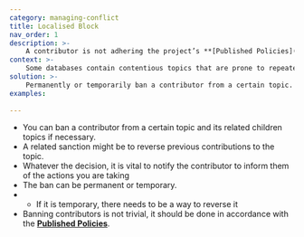 ```yaml
---
category: managing-conflict
title: Localised Block
nav_order: 1
description: >-
    A contributor is not adhering the project’s **[Published Policies](/patterns/project-governance/published-policies)**, but this is only happening when contributing to a certain topic.
context: >-
    Some databases contain contentious topics that are prone to repeated contradictory edits (an ‘edit war’), or contain localised topics of interest that lend themselves to focused attention. The contributor in question will have ignored Warning Messages to stop disruptive or improper activities.
solution: >-
    Permanently or temporarily ban a contributor from a certain topic.
examples:
    
---
```


* You can ban a contributor from a certain topic and its related children topics if necessary.
* A related sanction might be to reverse previous contributions to the topic.
* Whatever the decision, it is vital to notify the contributor to inform them of the actions you are taking
* The ban can be permanent or temporary.
* * If it is temporary, there needs to be a way to reverse it
* Banning contributors is not trivial, it should be done in accordance with the **[Published Policies](/patterns/project-governance/published-policies)**.